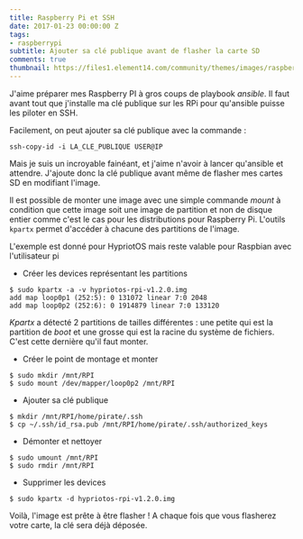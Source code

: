 ```yaml
---
title: Raspberry Pi et SSH
date: 2017-01-23 00:00:00 Z
tags:
- raspberrypi
subtitle: Ajouter sa clé publique avant de flasher la carte SD
comments: true
thumbnail: https://files1.element14.com/community/themes/images/raspberrypi/Pilogo_rpi.png
---
```


J'aime préparer mes Raspberry PI à gros coups de playbook *ansible*. Il faut avant tout que j'installe ma clé publique sur les RPi pour qu'ansible puisse les piloter en SSH.

Facilement, on peut ajouter sa clé publique avec la commande :

```
ssh-copy-id -i LA_CLE_PUBLIQUE USER@IP
```

Mais je suis un incroyable fainéant, et j'aime n'avoir à lancer qu'ansible et attendre. J'ajoute donc la clé publique avant même de flasher mes cartes SD en modifiant l'image.

Il est possible de monter une image avec une simple commande *mount* à condition que cette image soit une image de partition et non de disque entier comme c'est le cas pour les distributions pour Raspberry Pi.
L'outils `kpartx` permet d'accéder à chacune des partitions de l'image.

L'exemple est donné pour HypriotOS mais reste valable pour Raspbian avec l'utilisateur pi

- Créer les devices représentant les partitions

```
$ sudo kpartx -a -v hypriotos-rpi-v1.2.0.img
add map loop0p1 (252:5): 0 131072 linear 7:0 2048
add map loop0p2 (252:6): 0 1914879 linear 7:0 133120
```

*Kpartx* a détecté 2 partitions de tailles différentes : une petite qui est la partition de *boot* et une grosse qui est la racine du système de fichiers. C'est cette dernière qu'il faut monter.

- Créer le point de montage et monter

```
$ sudo mkdir /mnt/RPI
$ sudo mount /dev/mapper/loop0p2 /mnt/RPI
```

- Ajouter sa clé publique

```
$ mkdir /mnt/RPI/home/pirate/.ssh
$ cp ~/.ssh/id_rsa.pub /mnt/RPI/home/pirate/.ssh/authorized_keys
```

- Démonter et nettoyer

```
$ sudo umount /mnt/RPI 
$ sudo rmdir /mnt/RPI
```

- Supprimer les devices

```
$ sudo kpartx -d hypriotos-rpi-v1.2.0.img 
```

Voilà, l'image est prête à être flasher ! A chaque fois que vous flasherez votre carte, la clé sera déjà déposée.
